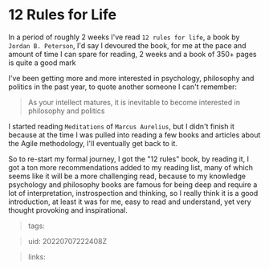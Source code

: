 # 12 Rules for Life 

In a period of roughly 2 weeks I've read `12 rules for life`, a book by
`Jordan B. Peterson`, I'd say I devoured the book, for me at the pace and amount
of time I can spare for reading, 2 weeks and a book of 350+ pages is quite a good mark

I've been getting more and more interested in psychology, philosophy and
politics in the past year, to quote another someone I can't remember:
> As your intellect matures, it is inevitable to become interested in philosophy
> and politics

I started reading `Meditations` of `Marcus Aurelius`, but I didn't finish it
because at the time I was pulled into reading a few books and articles about the
Agile methodology, I'll eventually get back to it.

So to re-start my formal journey, I got the "12 rules" book, by reading it, I got a ton more
recommendations added to my reading list, many of which seems like it will be a
more challenging read, because to my knowledge psychology and philosophy books
are famous for being deep and require a lot of interpretation, instrospection
and thinking, so I really think it is a good introduction, at least it was for
me, easy to read and understand, yet very thought provoking and inspirational.


> tags: 

> uid: 20220707222408Z

> links: 

